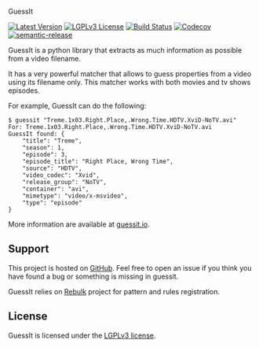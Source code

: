 GuessIt

[![Latest Version](https://img.shields.io/pypi/v/guessit.svg)](https://pypi.python.org/pypi/guessit)
[![LGPLv3 License](https://img.shields.io/badge/license-LGPLv3-blue.svg)]()
[![Build Status](https://img.shields.io/github/workflow/status/guessit-io/guessit/ci)](https://github.com/guessit-io/guessit/actions?query=workflow%3Aci)
[![Codecov](https://img.shields.io/codecov/c/github/guessit-io/guessit)](https://codecov.io/gh/guessit-io/guessit)
[![semantic-release](https://img.shields.io/badge/%20%20%F0%9F%93%A6%F0%9F%9A%80-semantic--release-e10079.svg)](https://github.com/relekang/python-semantic-release)

GuessIt is a python library that extracts as much information as
possible from a video filename.

It has a very powerful matcher that allows to guess properties from a
video using its filename only. This matcher works with both movies and
tv shows episodes.

For example, GuessIt can do the following:

    $ guessit "Treme.1x03.Right.Place,.Wrong.Time.HDTV.XviD-NoTV.avi"
    For: Treme.1x03.Right.Place,.Wrong.Time.HDTV.XviD-NoTV.avi
    GuessIt found: {
        "title": "Treme",
        "season": 1,
        "episode": 3,
        "episode_title": "Right Place, Wrong Time",
        "source": "HDTV",
        "video_codec": "Xvid",
        "release_group": "NoTV",
        "container": "avi",
        "mimetype": "video/x-msvideo",
        "type": "episode"
    }

More information are available at [guessit.io](http://guessit.io/).

Support
-------

This project is hosted on [GitHub](https://github.com/guessit-io/guessit). Feel free to open an issue if you think you have found a bug or something is missing in guessit.

GuessIt relies on [Rebulk](https://github.com/Toilal/rebulk) project for pattern and rules registration.

License
-------

GuessIt is licensed under the [LGPLv3 license](http://www.gnu.org/licenses/lgpl.html).
